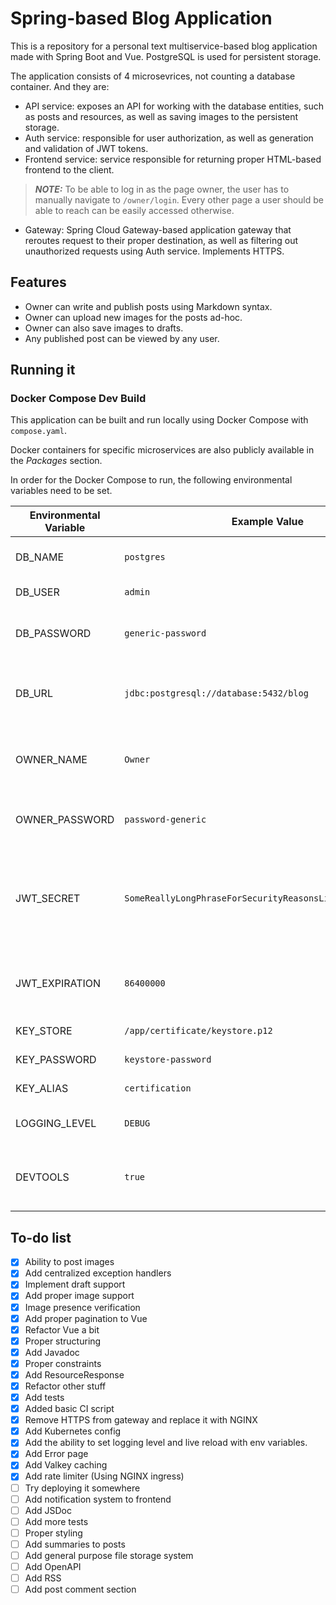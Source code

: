 # Spring-based Blog Application

This is a repository for a personal text multiservice-based blog application made with Spring Boot and Vue. PostgreSQL is used for persistent storage.

The application consists of 4 microsevrices, not counting a database container. And they are:
- API service: exposes an API for working with the database entities, such as posts and resources, as well as saving images to the persistent storage.
- Auth service: responsible for user authorization, as well as generation and validation of JWT tokens.
- Frontend service: service responsible for returning proper HTML-based frontend to the client.
> **_NOTE:_** To be able to log in as the page owner, the user has to manually navigate to `/owner/login`. Every other page a user should be able to reach can be easily accessed otherwise.
- Gateway: Spring Cloud Gateway-based application gateway that reroutes request to their proper destination, as well as filtering out unauthorized requests using Auth service. Implements HTTPS.

## Features
- Owner can write and publish posts using Markdown syntax.
- Owner can upload new images for the posts ad-hoc.
- Owner can also save images to drafts.
- Any published post can be viewed by any user.

## Running it

### Docker Compose Dev Build
This application can be built and run locally using Docker Compose with `compose.yaml`.

Docker containers for specific microservices are also publicly available in the *Packages* section.

In order for the Docker Compose to run, the following environmental variables need to be set.

| Environmental Variable | Example Value                                              | Purpose                                                        |
|------------------------|------------------------------------------------------------|----------------------------------------------------------------|
| DB_NAME                | `postgres`                                                 | Name of the PostreSQL database                                 |
| DB_USER                | `admin`                                                    | Database username                                              |
| DB_PASSWORD            | `generic-password`                                         | Password for the database user                                 |
| DB_URL                 | `jdbc:postgresql://database:5432/blog`                     | URL of the database with extra info for JDBC                   |
| OWNER_NAME             | `Owner`                                                    | Name of the page owner (yourself). Needed for logging in       |
| OWNER_PASSWORD         | `password-generic`                                         | Password the the owner account                                 |
| JWT_SECRET             | `SomeReallyLongPhraseForSecurityReasonsLikeReallyDamnLong` | Secret phrase used for generating JWT tokens. Needs to be long |
| JWT_EXPIRATION         | `86400000`                                                 | An amount of time a JWT token is valid in milliseconds         |
| KEY_STORE              | `/app/certificate/keystore.p12`                            | Key store for HTTPS                                            |
| KEY_PASSWORD           | `keystore-password`                                        | Password to the keystore                                       |
| KEY_ALIAS              | `certification`                                            | Key store alias                                                |
| LOGGING_LEVEL          | `DEBUG`                                                    | Logging level of all applications                              | 
| DEVTOOLS               | `true`                                                     | Turn on reload on file change for all applications             |


## To-do list
- [x] Ability to post images
- [x] Add centralized exception handlers
- [x] Implement draft support
- [x] Add proper image support
- [x] Image presence verification
- [x] Add proper pagination to Vue
- [x] Refactor Vue a bit
- [x] Proper structuring
- [x] Add Javadoc
- [x] Proper constraints
- [x] Add ResourceResponse
- [x] Refactor other stuff
- [x] Add tests
- [x] Added basic CI script
- [x] Remove HTTPS from gateway and replace it with NGINX
- [x] Add Kubernetes config
- [x] Add the ability to set logging level and live reload with env variables.
- [x] Add Error page
- [x] Add Valkey caching
- [x] Add rate limiter (Using NGINX ingress)
- [ ] Try deploying it somewhere
- [ ] Add notification system to frontend
- [ ] Add JSDoc
- [ ] Add more tests
- [ ] Proper styling
- [ ] Add summaries to posts
- [ ] Add general purpose file storage system
- [ ] Add OpenAPI
- [ ] Add RSS
- [ ] Add post comment section
